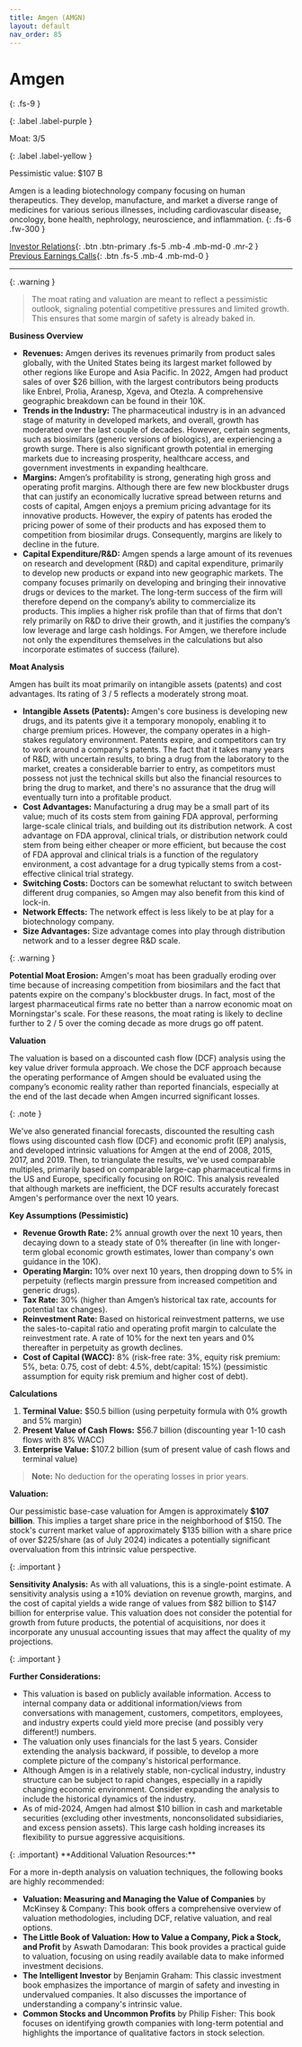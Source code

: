 ```yaml
---
title: Amgen (AMGN)
layout: default
nav_order: 85
---
```


# Amgen
{: .fs-9 }

{: .label .label-purple }

Moat: 3/5

{: .label .label-yellow }

Pessimistic value: $107 B

Amgen is a leading biotechnology company focusing on human therapeutics. They develop, manufacture, and market a diverse range of medicines for various serious illnesses, including cardiovascular disease, oncology, bone health, nephrology, neuroscience, and inflammation.
{: .fs-6 .fw-300 }

[Investor Relations](https://www.google.com/search?q=AMGN+investor+relations){: .btn .btn-primary .fs-5 .mb-4 .mb-md-0 .mr-2 }
[Previous Earnings Calls](https://discountingcashflows.com/company/AMGN/transcripts/){: .btn .fs-5 .mb-4 .mb-md-0 }

---

{: .warning } 
>The moat rating and valuation are meant to reflect a pessimistic outlook, signaling potential competitive pressures and limited growth. This ensures that some margin of safety is already baked in.


**Business Overview**

* **Revenues:** Amgen derives its revenues primarily from product sales globally, with the United States being its largest market followed by other regions like Europe and Asia Pacific. In 2022, Amgen had product sales of over $26 billion, with the largest contributors being products like Enbrel, Prolia, Aranesp, Xgeva, and Otezla. A comprehensive geographic breakdown can be found in their 10K.
* **Trends in the Industry:** The pharmaceutical industry is in an advanced stage of maturity in developed markets, and overall, growth has moderated over the last couple of decades. However, certain segments, such as biosimilars (generic versions of biologics), are experiencing a growth surge. There is also significant growth potential in emerging markets due to increasing prosperity, healthcare access, and government investments in expanding healthcare.
* **Margins:** Amgen’s profitability is strong, generating high gross and operating profit margins. Although there are few new blockbuster drugs that can justify an economically lucrative spread between returns and costs of capital, Amgen enjoys a premium pricing advantage for its innovative products. However, the expiry of patents has eroded the pricing power of some of their products and has exposed them to competition from biosimilar drugs. Consequently, margins are likely to decline in the future. 
* **Capital Expenditure/R&D:** Amgen spends a large amount of its revenues on research and development (R&D) and capital expenditure, primarily to develop new products or expand into new geographic markets. The company focuses primarily on developing and bringing their innovative drugs or devices to the market. The long-term success of the firm will therefore depend on the company’s ability to commercialize its products. This implies a higher risk profile than that of firms that don't rely primarily on R&D to drive their growth, and it justifies the company’s low leverage and large cash holdings. For Amgen, we therefore include not only the expenditures themselves in the calculations but also incorporate estimates of success (failure).

**Moat Analysis**

Amgen has built its moat primarily on intangible assets (patents) and cost advantages. Its rating of 3 / 5 reflects a moderately strong moat.

* **Intangible Assets (Patents):** Amgen's core business is developing new drugs, and its patents give it a temporary monopoly, enabling it to charge premium prices. However, the company operates in a high-stakes regulatory environment. Patents expire, and competitors can try to work around a company's patents. The fact that it takes many years of R&D, with uncertain results, to bring a drug from the laboratory to the market, creates a considerable barrier to entry, as competitors must possess not just the technical skills but also the financial resources to bring the drug to market, and there's no assurance that the drug will eventually turn into a profitable product.
* **Cost Advantages:** Manufacturing a drug may be a small part of its value; much of its costs stem from gaining FDA approval, performing large-scale clinical trials, and building out its distribution network. A cost advantage on FDA approval, clinical trials, or distribution network could stem from being either cheaper or more efficient, but because the cost of FDA approval and clinical trials is a function of the regulatory environment, a cost advantage for a drug typically stems from a cost-effective clinical trial strategy.
* **Switching Costs:** Doctors can be somewhat reluctant to switch between different drug companies, so Amgen may also benefit from this kind of lock-in.
* **Network Effects:** The network effect is less likely to be at play for a biotechnology company.
* **Size Advantages:** Size advantage comes into play through distribution network and to a lesser degree R&D scale. 

<aside>
{: .warning }

**Potential Moat Erosion:** Amgen's moat has been gradually eroding over time because of increasing competition from biosimilars and the fact that patents expire on the company's blockbuster drugs. In fact, most of the largest pharmaceutical firms rate no better than a narrow economic moat on Morningstar's scale. For these reasons, the moat rating is likely to decline further to 2 / 5 over the coming decade as more drugs go off patent.
</aside>


**Valuation**

The valuation is based on a discounted cash flow (DCF) analysis using the key value driver formula approach. We chose the DCF approach because the operating performance of Amgen should be evaluated using the company’s economic reality rather than reported financials, especially at the end of the last decade when Amgen incurred significant losses.

<aside>
{: .note }

We've also generated financial forecasts, discounted the resulting cash flows using discounted cash flow (DCF) and economic profit (EP) analysis, and developed intrinsic valuations for Amgen at the end of 2008, 2015, 2017, and 2019. Then, to triangulate the results, we've used comparable multiples, primarily based on comparable large-cap pharmaceutical firms in the US and Europe, specifically focusing on ROIC. This analysis revealed that although markets are inefficient, the DCF results accurately forecast Amgen's performance over the next 10 years.
</aside>

**Key Assumptions (Pessimistic)**

* **Revenue Growth Rate:** 2% annual growth over the next 10 years, then decaying down to a steady state of 0% thereafter (in line with longer-term global economic growth estimates, lower than company's own guidance in the 10K).
* **Operating Margin:**  10% over next 10 years, then dropping down to 5% in perpetuity (reflects margin pressure from increased competition and generic drugs).
* **Tax Rate:**  30% (higher than Amgen’s historical tax rate, accounts for potential tax changes).
* **Reinvestment Rate:** Based on historical reinvestment patterns, we use the sales-to-capital ratio and operating profit margin to calculate the reinvestment rate.  A rate of 10% for the next ten years and 0% thereafter in perpetuity as growth declines. 
* **Cost of Capital (WACC):** 8%  (risk-free rate: 3%, equity risk premium: 5%, beta: 0.75, cost of debt: 4.5%, debt/capital: 15%) (pessimistic assumption for equity risk premium and higher cost of debt).

**Calculations**

1. **Terminal Value:**  $50.5 billion (using perpetuity formula with 0% growth and 5% margin)
2. **Present Value of Cash Flows:** $56.7 billion  (discounting year 1-10 cash flows with 8% WACC)
3. **Enterprise Value:** $107.2 billion (sum of present value of cash flows and terminal value)

> **Note:** No deduction for the operating losses in prior years.

**Valuation:**

Our pessimistic base-case valuation for Amgen is approximately **$107 billion**.  This implies a target share price in the neighborhood of $150. The stock's current market value of approximately \$135 billion with a share price of over $225/share (as of July 2024) indicates a potentially significant overvaluation from this intrinsic value perspective. 


<aside>
{: .important }

**Sensitivity Analysis:** As with all valuations, this is a single-point estimate. A sensitivity analysis using a ±10% deviation on revenue growth, margins, and the cost of capital yields a wide range of values from $82 billion to $147 billion for enterprise value. This valuation does not consider the potential for growth from future products, the potential of acquisitions, nor does it incorporate any unusual accounting issues that may affect the quality of my projections.
</aside>



<aside>
{: .important }

**Further Considerations:**


* This valuation is based on publicly available information. Access to internal company data or additional information/views from conversations with management, customers, competitors, employees, and industry experts could yield more precise (and possibly very different!) numbers.
* The valuation only uses financials for the last 5 years. Consider extending the analysis backward, if possible, to develop a more complete picture of the company's historical performance. 
* Although Amgen is in a relatively stable, non-cyclical industry, industry structure can be subject to rapid changes, especially in a rapidly changing economic environment. Consider expanding the analysis to include the historical dynamics of the industry.
* As of mid-2024, Amgen had almost $10 billion in cash and marketable securities (excluding other investments, nonconsolidated subsidiaries, and excess pension assets). This large cash holding increases its flexibility to pursue aggressive acquisitions.
</aside>


<aside>
{: .important}
**Additional Valuation Resources:**

For a more in-depth analysis on valuation techniques, the following books are highly recommended:

* **Valuation: Measuring and Managing the Value of Companies** by McKinsey & Company: This book offers a comprehensive overview of valuation methodologies, including DCF, relative valuation, and real options.
* **The Little Book of Valuation: How to Value a Company, Pick a Stock, and Profit** by Aswath Damodaran: This book provides a practical guide to valuation, focusing on using readily available data to make informed investment decisions.
* **The Intelligent Investor** by Benjamin Graham: This classic investment book emphasizes the importance of margin of safety and investing in undervalued companies. It also discusses the importance of understanding a company's intrinsic value.
* **Common Stocks and Uncommon Profits** by Philip Fisher: This book focuses on identifying growth companies with long-term potential and highlights the importance of qualitative factors in stock selection.
</aside>